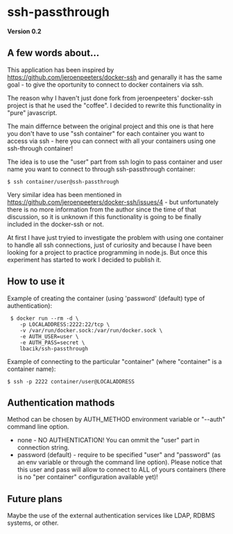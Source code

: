 # ssh-passthrough

**Version 0.2**

## A few words about...

This application has been inspired by https://github.com/jeroenpeeters/docker-ssh and genarally it has the same goal - to give the oportunity to connect to docker containers via ssh.

The reason why I haven't just done fork from jeroenpeeters' docker-ssh project is that he used the "coffee". I decided to rewrite this functionality in "pure" javascript.

The main differnce between the original project and this one is that here you don't have to use "ssh container" for each container you want to access via ssh - here you can connect with all your containers using one ssh-through container!

The idea is to use the "user" part from ssh login to pass container and user name you want to connect to through ssh-passthrough container:

    $ ssh container/user@ssh-passthrough

Very similar idea has been mentioned in https://github.com/jeroenpeeters/docker-ssh/issues/4 - but unfortunately there is no more information from the author since the time of that discussion, so  it is unknown if this functionality is going to be finally included in the docker-ssh or not. 

At first I have just tryied to investigate the problem with using one container to handle all ssh connections, just of curiosity and because I have been looking for  a project to practice programming in node.js. But once this experiment has started to work I decided to publish it.

## How to use it

Example of creating the container (using 'password' (default) type of authentication):

     $ docker run --rm -d \
        -p LOCALADDRESS:2222:22/tcp \
        -v /var/run/docker.sock:/var/run/docker.sock \
        -e AUTH_USER=user \
        -e AUTH_PASS=secret \
        lbacik/ssh-passthrough

Example of connecting to the particular "container" (where "container" is a container name):

    $ ssh -p 2222 container/user@LOCALADDRESS

## Authentication mathods

Method can be chosen by AUTH_METHOD environment variable or "--auth" command line option.

* none - NO AUTHENTICATION! You can ommit the "user" part in connection string.
* password (default) - require to be specified "user" and "password" (as an env variable or through the command line option). Please notice that this user and pass will allow to connect to ALL of yours containers (there is no "per container" configuration available yet)!

## Future plans

Maybe the use of the external authentication services like LDAP, RDBMS systems, or other.
